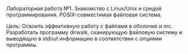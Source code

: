 Лабораторная работа №1. Знакомство с Linux/Unix и средой программирования. POSIX-совместимая файловая система.

Цель: Освоить эффективную работу с файлами в оболочке и mc. Разработать программу dirwalk, сканирующую файловую систему и выводящую в stdout информацию в соответствии с опциями программы.
